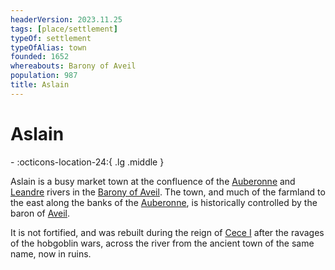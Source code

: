 ```yaml
---
headerVersion: 2023.11.25
tags: [place/settlement]
typeOf: settlement
typeOfAlias: town
founded: 1652
whereabouts: Barony of Aveil
population: 987
title: Aslain
---
```

# Aslain
<div class="grid cards ext-narrow-margin ext-one-column" markdown>
-    :octicons-location-24:{ .lg .middle }   
</div>


Aslain is a busy market town at the confluence of the [Auberonne](<../../rivers/wistel-enst-watershed/auberonne.md>) and [Leandre](<../../rivers/wistel-enst-watershed/leandre.md>) rivers in the [Barony of Aveil](<./barony-of-aveil.md>). The town, and much of the farmland to the east along the banks of the [Auberonne](<../../rivers/wistel-enst-watershed/auberonne.md>), is historically controlled by the baron of [Aveil](<./barony-of-aveil.md>).

It is not fortified, and was rebuilt during the reign of [Cece I](<../../../../people/historical-figures/sembaran-royalty/cece-i.md>) after the ravages of the hobgoblin wars, across the river from the ancient town of the same name, now in ruins. 